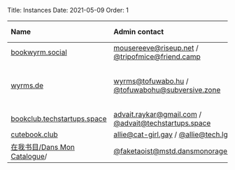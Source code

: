 Title: Instances
Date: 2021-05-09
Order: 1


| Name | Admin contact | Open registration? | Theme |
| :--- | :------------ | :----------------- | :-----|
| [bookwyrm.social](https://bookwyrm.social/) | mousereeve@riseup.net / [@tripofmice@friend.camp](https://friend.camp/@tripofmice) | ❌ | General |
| [wyrms.de](https://wyrms.de/) | wyrms@tofuwabo.hu / [@tofuwabohu@subversive.zone](https://subversive.zone/@tofuwabohu) | ✅ | The Dispossessed (Le Guin) and everything else |
| [bookclub.techstartups.space](https://bookclub.techstartups.space/) | advait.raykar@gmail.com / [@advait@techstartups.space](https://techstartups.space/@advait) | ✅ | Non-fiction |
| [cutebook.club](https://cutebook.club/) | allie@cat-girl.gay / [@allie@tech.lgbt](https://tech.lgbt/@allie) | ✅ | General |
| [在我书目/Dans Mon Catalogue](https://book.dansmonorage.blue/)/ | [@faketaoist@mstd.dansmonorage.blue](https://mstd.dansmonorage.blue/@faketaoist) | ✅ | General |
